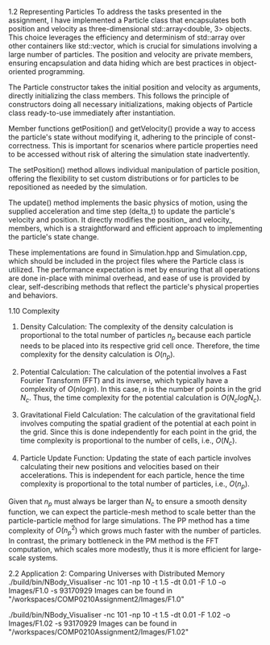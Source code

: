 1.2 Representing Particles
To address the tasks presented in the assignment, I have implemented a Particle class that encapsulates both position and velocity as three-dimensional std::array<double, 3> objects. This choice leverages the efficiency and determinism of std::array over other containers like std::vector, which is crucial for simulations involving a large number of particles. The position and velocity are private members, ensuring encapsulation and data hiding which are best practices in object-oriented programming.

The Particle constructor takes the initial position and velocity as arguments, directly initializing the class members. This follows the principle of constructors doing all necessary initializations, making objects of Particle class ready-to-use immediately after instantiation.

Member functions getPosition() and getVelocity() provide a way to access the particle's state without modifying it, adhering to the principle of const-correctness. This is important for scenarios where particle properties need to be accessed without risk of altering the simulation state inadvertently.

The setPosition() method allows individual manipulation of particle position, offering the flexibility to set custom distributions or for particles to be repositioned as needed by the simulation.

The update() method implements the basic physics of motion, using the supplied acceleration and time step (delta_t) to update the particle's velocity and position. It directly modifies the position_ and velocity_ members, which is a straightforward and efficient approach to implementing the particle's state change.

These implementations are found in Simulation.hpp and Simulation.cpp, which should be included in the project files where the Particle class is utilized. The performance expectation is met by ensuring that all operations are done in-place with minimal overhead, and ease of use is provided by clear, self-describing methods that reflect the particle's physical properties and behaviors.


1.10 Complexity
1. Density Calculation: The complexity of the density calculation is proportional to the total number of particles $n_p$​ because each particle needs to be placed into its respective grid cell once. Therefore, the time complexity for the density calculation is $O(n_p)$.

2. Potential Calculation: The calculation of the potential involves a Fast Fourier Transform (FFT) and its inverse, which typically have a complexity of $O(nlogn)$. In this case, $n$ is the number of points in the grid $N_c$. Thus, the time complexity for the potential calculation is $O(N_clogN_c)$.

3. Gravitational Field Calculation: The calculation of the gravitational field involves computing the spatial gradient of the potential at each point in the grid. Since this is done independently for each point in the grid, the time complexity is proportional to the number of cells, i.e., $O(N_c)$.

4. Particle Update Function: Updating the state of each particle involves calculating their new positions and velocities based on their accelerations. This is independent for each particle, hence the time complexity is proportional to the total number of particles, i.e., $O(n_p)$.

Given that $n_p$ must always be larger than $N_c$ to ensure a smooth density function, we can expect the particle-mesh method to scale better than the particle-particle method for large simulations. The PP method has a time complexity of $O(n_p^2)$ which grows much faster with the number of particles. In contrast, the primary bottleneck in the PM method is the FFT computation, which scales more modestly, thus it is more efficient for large-scale systems.



2.2 Application 2: Comparing Universes with Distributed Memory
./build/bin/NBody_Visualiser -nc 101 -np 10 -t 1.5 -dt 0.01 -F 1.0 -o Images/F1.0 -s 93170929
Images can be found in "/workspaces/COMP0210Assignment2/Images/F1.0"

./build/bin/NBody_Visualiser -nc 101 -np 10 -t 1.5 -dt 0.01 -F 1.02 -o Images/F1.02 -s 93170929
Images can be found in "/workspaces/COMP0210Assignment2/Images/F1.02"